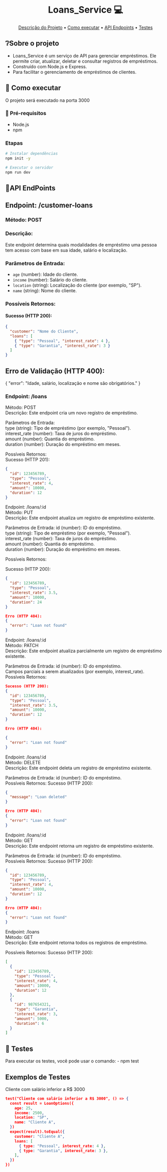 <h1 align="center" style="font-weight: bold;">Loans_Service 💻</h1>

<p align="center">
 <a href="#sobre">Descrição do Projeto</a> •
 <a href="#started">Como executar</a> • 
 <a href="#endpoints">API Endpoints</a> •
 <a href="#testes">Testes</a>
</p>

<p align="border">
<h2 id="sobre">❔Sobre o projeto </h2>

- Loans_Service é um serviço de API para gerenciar empréstimos. Ele permite criar, atualizar, deletar e consultar registros de empréstimos.
- Construído com Node.js e Express.
- Para facilitar o gerenciamento de empréstimos de clientes.
</p>

<h2 id="started">🚀 Como executar</h2>

O projeto será executado na porta 3000

<h3>📝 Pré-requisitos</h3>

- Node.js
- npm 

### Etapas

```bash
# Instalar dependências
npm init -y

# Executar o servidor
npm run dev

```

<h2 id="endpoints"> 📍API EndPoints </h2>

## Endpoint: /customer-loans

### Método: POST

### Descrição:
Este endpoint determina quais modalidades de empréstimo uma pessoa tem acesso com base em sua idade, salário e localização.

### Parâmetros de Entrada:

- `age` (number): Idade do cliente.
- `income` (number): Salário do cliente.
- `location` (string): Localização do cliente (por exemplo, "SP").
- `name` (string): Nome do cliente.

### Possíveis Retornos:

#### Sucesso (HTTP 200):
```json
{
  "customer": "Nome do Cliente",
  "loans": [
    { "type": "Pessoal", "interest_rate": 4 },
    { "type": "Garantia", "interest_rate": 3 }
  ]
}
```


## Erro de Validação (HTTP 400):

{
  "error": "Idade, salário, localização e nome são obrigatórios."
}

### Endpoint: /loans
Método: POST   
Descrição:
Este endpoint cria um novo registro de empréstimo.

Parâmetros de Entrada:   
type (string): Tipo de empréstimo (por exemplo, "Pessoal").   
interest_rate (number): Taxa de juros do empréstimo.   
amount (number): Quantia do empréstimo.   
duration (number): Duração do empréstimo em meses.

Possíveis Retornos:   
Sucesso (HTTP 201):    
```json
{
  "id": 123456789,
  "type": "Pessoal",
  "interest_rate": 4,
  "amount": 10000,
  "duration": 12
}
```

Endpoint: /loans/:id   
Método: PUT   
Descrição: Este endpoint atualiza um registro de empréstimo existente.

Parâmetros de Entrada:
id (number): ID do empréstimo.   
type (string): Tipo de empréstimo (por exemplo, "Pessoal").   
interest_rate (number): Taxa de juros do empréstimo.   
amount (number): Quantia do empréstimo.   
duration (number): Duração do empréstimo em meses.   

Possíveis Retornos:

Sucesso (HTTP 200):
```json
{
  "id": 123456789,
  "type": "Pessoal",
  "interest_rate": 3.5,
  "amount": 10000,
  "duration": 24
}
```
```json
Erro (HTTP 404):
{
  "error": "Loan not found"
}
```
Endpoint: /loans/:id   
Método: PATCH   
Descrição: Este endpoint atualiza parcialmente um registro de empréstimo existente.   

Parâmetros de Entrada: id (number): ID do empréstimo.   
Campos parciais a serem atualizados (por exemplo, interest_rate).   
Possíveis Retornos:   

```json
Sucesso (HTTP 200):
{
  "id": 123456789,
  "type": "Pessoal",
  "interest_rate": 3.5,
  "amount": 10000,
  "duration": 12
}
```
```json
Erro (HTTP 404):

{
  "error": "Loan not found"
}
```

Endpoint: /loans/:id   
Método: DELETE   
Descrição: Este endpoint deleta um registro de empréstimo existente.

Parâmetros de Entrada: id (number): ID do empréstimo.   
Possíveis Retornos: Sucesso (HTTP 200):   
```json
{
  "message": "Loan deleted"
}
```
```json
Erro (HTTP 404):
{
  "error": "Loan not found"
}
```
Endpoint: /loans/:id   
Método: GET   
Descrição: Este endpoint retorna um registro de empréstimo existente.   

Parâmetros de Entrada: id (number): ID do empréstimo.   
Possíveis Retornos: Sucesso (HTTP 200):   
```json
{
  "id": 123456789,
  "type": "Pessoal",
  "interest_rate": 4,
  "amount": 10000,
  "duration": 12
}
```
```json
Erro (HTTP 404):
{
  "error": "Loan not found"
}
```

Endpoint: /loans   
Método: GET   
Descrição: Este endpoint retorna todos os registros de empréstimo.   

Possíveis Retornos: Sucesso (HTTP 200):
```json
[
  {
    "id": 123456789,
    "type": "Pessoal",
    "interest_rate": 4,
    "amount": 10000,
    "duration": 12
  },
  {
    "id": 987654321,
    "type": "Garantia",
    "interest_rate": 3,
    "amount": 5000,
    "duration": 6
  }
]
```

<h2 id="testes">🧪 Testes</h2>
Para executar os testes, você pode usar o comando:
- npm test

## Exemplos de Testes

Cliente com salário inferior a R$ 3000
```json
test("Cliente com salário inferior a R$ 3000", () => {
  const result = LoanOptions({
    age: 25,
    income: 2500,
    location: "SP",
    name: "Cliente A",
  })
  expect(result).toEqual({
    customer: "Cliente A",
    loans: [
      { type: "Pessoal", interest_rate: 4 },
      { type: "Garantia", interest_rate: 3 },
    ],
  })
})
```
